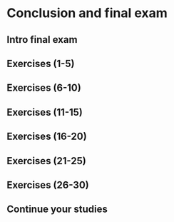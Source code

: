 # Conclusion and final exam

## Intro final exam


## Exercises (1-5)


## Exercises (6-10)



## Exercises (11-15)



## Exercises (16-20)



## Exercises (21-25)



## Exercises (26-30)



## Continue your studies


